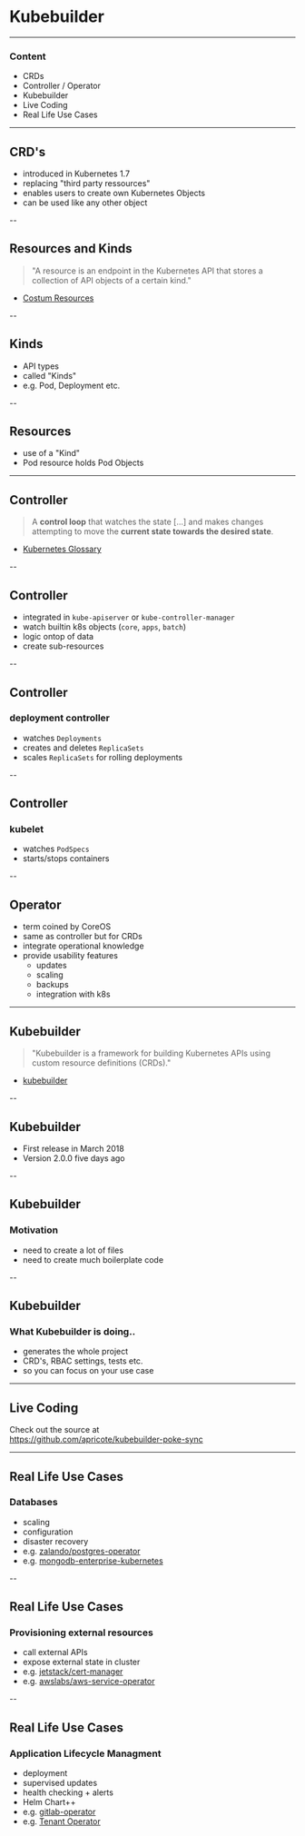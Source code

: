 # Kubebuilder

---

### Content

- CRDs
- Controller / Operator
- Kubebuilder
- Live Coding
- Real Life Use Cases

---

## CRD's

- introduced in Kubernetes 1.7
- replacing "third party ressources"
- enables users to create own Kubernetes Objects
- can be used like any other object

--

<!--### Costum Resource

- allows to add objects to Kubernetes API
- allows to create own API

-- -->

## Resources and Kinds

> "A resource is an endpoint in the Kubernetes API that stores a collection of API objects of a certain kind."

- [Costum Resources](https://kubernetes.io/docs/concepts/extend-kubernetes/api-extension/custom-resources/)

--

## Kinds

- API types
- called "Kinds"
- e.g. Pod, Deployment etc.

--

## Resources

- use of a "Kind"
- Pod resource holds Pod Objects

---

## Controller

> A **control loop** that watches the state [...] and makes changes attempting to move the **current state towards the desired state**.

- [Kubernetes Glossary](https://kubernetes.io/docs/reference/glossary/?fundamental=true#term-controller)

--

## Controller

- integrated in `kube-apiserver` or `kube-controller-manager`
- watch builtin k8s objects (`core`, `apps`, `batch`)
- logic ontop of data
- create sub-resources

--

## Controller

### deployment controller

- watches `Deployments`
- creates and deletes `ReplicaSets`
- scales `ReplicaSets` for rolling deployments

--

## Controller

### kubelet

- watches `PodSpecs`
- starts/stops containers

--

## Operator

- term coined by CoreOS
- same as controller but for CRDs
- integrate operational knowledge
- provide usability features
  - updates
  - scaling
  - backups
  - integration with k8s

---

## Kubebuilder

> "Kubebuilder is a framework for building Kubernetes APIs using custom resource definitions (CRDs)."

- [kubebuilder](https://github.com/kubernetes-sigs/kubebuilder)

--

## Kubebuilder

- First release in March 2018
- Version 2.0.0 five days ago

--

## Kubebuilder

### Motivation

- need to create a lot of files
- need to create much boilerplate code

--

## Kubebuilder

### What Kubebuilder is doing..

- generates the whole project
- CRD's, RBAC settings, tests etc.
- so you can focus on your use case

---

## Live Coding

Check out the source at  
https://github.com/apricote/kubebuilder-poke-sync

---

## Real Life Use Cases

### Databases

- scaling
- configuration
- disaster recovery
- e.g. [zalando/postgres-operator](https://github.com/zalando/postgres-operator)
- e.g. [mongodb-enterprise-kubernetes](https://github.com/mongodb/mongodb-enterprise-kubernetes)

--

## Real Life Use Cases

### Provisioning external resources

- call external APIs
- expose external state in cluster
- e.g. [jetstack/cert-manager](https://github.com/jetstack/cert-manager)
- e.g. [awslabs/aws-service-operator](https://github.com/awslabs/aws-service-operator)

--

## Real Life Use Cases

### Application Lifecycle Managment

- deployment
- supervised updates
- health checking + alerts
- Helm Chart++
- e.g. [gitlab-operator](https://gitlab.com/charts/components/gitlab-operator)
- e.g. [Tenant Operator](https://blog.kolide.com/using-a-kubernetes-operator-to-manage-tenancy-in-a-b2b-saas-app-250f1c9416ce)
